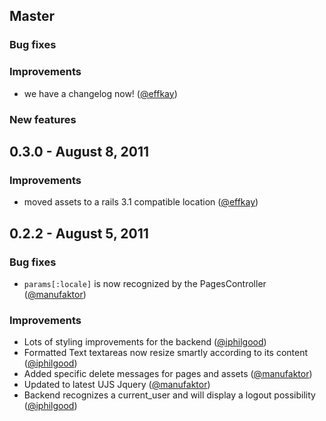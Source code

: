 ## Master

### Bug fixes

### Improvements

- we have a changelog now! ([@effkay][])

### New features

## 0.3.0 - August 8, 2011

### Improvements

- moved assets to a rails 3.1 compatible location ([@effkay][])

## 0.2.2 - August 5, 2011

### Bug fixes

- `params[:locale]` is now recognized by the PagesController ([@manufaktor][])

### Improvements

- Lots of styling improvements for the backend ([@iphilgood][])
- Formatted Text textareas now resize smartly according to its content ([@iphilgood][])
- Added specific delete messages for pages and assets ([@manufaktor][])
- Updated to latest UJS Jquery ([@manufaktor][])
- Backend recognizes a current_user and will display a logout possibility ([@iphilgood][])



[@manufaktor]: https://github.com/manufaktor
[@effkay]: https://github.com/effkay
[@iphilgood]: https://github.com/iphilgood
[melinda]: http://www.melinda-lini.de/
